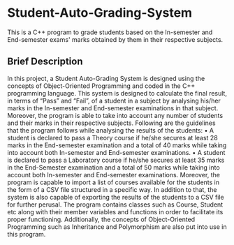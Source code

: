 # Student-Auto-Grading-System
This is a C++ program to grade students based on the In-semester and End-semester exams' marks obtained by them in their respective subjects.
## Brief Description
In this project, a Student Auto-Grading System is designed using the concepts of Object-Oriented Programming and coded in the C++ programming language. This system is designed to calculate the final result, in terms of “Pass” and “Fail”, of a student in a subject by analysing his/her marks in the In-semester and End-semester examinations in that subject. Moreover, the program is able to take into account any number of students and their marks in their respective subjects. 
Following are the guidelines that the program follows while analysing the results
of the students:
• A student is declared to pass a Theory course if he/she secures at least 28 marks in the End-semester examination and a total of 40 marks while taking into account both In-semester and End-semester examinations.
• A student is declared to pass a Laboratory course if he/she secures at least 35 marks in the End-Semester examination and a total of 50 marks while taking into account both In-semester and End-semester examinations.
Moreover, the program is capable to import a list of courses available for the students in the form of a CSV file structured in a specific way. In addition to that, the system is also capable of exporting the results of the students to a CSV file for further perusal.
The program contains classes such as Course, Student etc along with their member variables and functions in order to facilitate its proper functioning. Additionally, the concepts of Object-Oriented Programming such as Inheritance
and Polymorphism are also put into use in this program.
